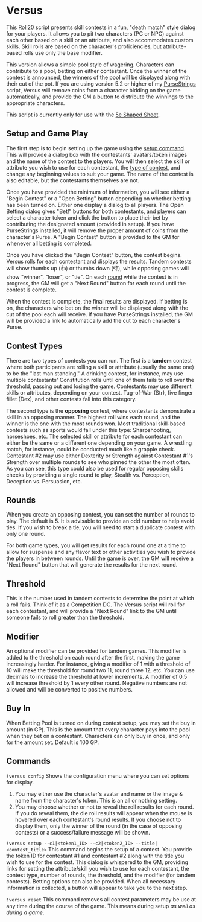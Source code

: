 # Versus
This [Roll20](http://roll20.net/) script presents skill contests in a fun, "death match" style dialog for your players. It allows you to pit two characters (PC or NPC) against each other based on a skill or an attribute, and also accommodates custom skills. Skill rolls are based on the character's proficiencies, but attribute-based rolls use only the base modifier.

This version allows a simple pool style of wagering. Characters can contribute to a pool, betting on either contestant. Once the winner of the contest is announced, the winners of the pool will be displayed along with their cut of the pot. If you are using version 5.2 or higher of my [PurseStrings](https://github.com/blawson69/PurseStrings) script, Versus will remove coins from a character bidding on the game automatically, and provide the GM a button to distribute the winnings to the appropriate characters.

This script is currently only for use with the [5e Shaped Sheet](http://github.com/mlenser/roll20-character-sheets/tree/master/5eShaped).

## Setup and Game Play
The first step is to begin setting up the game using the [setup command](#commands). This will provide a dialog box with the contestants' avatars/token images and the name of the contest to the players. You will then select the skill or attribute you wish to use for each contestant, the [type of contest](#contest-types), and change any beginning values to suit your game. The name of the contest is also editable, but the contestants themselves are not.

Once you have provided the minimum of information, you will see either a "Begin Contest" or a "Open Betting" button depending on whether betting has been turned on. Either one display a dialog to all players. The Open Betting dialog gives "Bet!" buttons for both contestants, and players can select a character token and click the button to place their bet by contributing the designated amount (provided in setup). If you have PurseStrings installed, it will remove the proper amount of coins from the character's Purse. A "Begin Contest" button is provided to the GM for whenever all betting is completed.

Once you have clicked the "Begin Contest" button, the contest begins. Versus rolls for each contestant and displays the results. Tandem contests will show thumbs up (👍) or thumbs down (👎), while opposing games will show "winner", "loser", or "tie". On each [round](#rounds) while the contest is in progress, the GM will get a "Next Round" button for each round until the contest is complete.

When the contest is complete, the final results are displayed. If betting is on, the characters who bet on the winner will be displayed along with the cut of the pool each will receive. If you have PurseStrings installed, the GM will be provided a link to automatically add the cut to each character's Purse.

## Contest Types
There are two types of contests you can run. The first is a **tandem** contest where both participants are rolling a skill or attribute (usually the same one) to be the "last man standing." A drinking contest, for instance, may use multiple contestants' Constitution rolls until one of them fails to roll over the threshold, passing out and losing the game. Contestants may use different skills or attributes, depending on your contest. Tug-of-War (Str), five finger fillet (Dex), and other contests fall into this category.

The second type is the **opposing** contest, where contestants demonstrate a skill in an opposing manner. The highest roll wins each round, and the winner is the one with the most rounds won. Most traditional skill-based contests such as sports would fall under this type: Sharpshooting, horseshoes, etc. The selected skill or attribute for each contestant can either be the same or a different one depending on your game. A wrestling match, for instance, could be conducted much like a grapple check. Contestant #2 may use either Dexterity or Strength against Contestant #1's Strength over multiple rounds to see who pinned the other the most often. As you can see, this type could also be used for regular opposing skills checks by providing a single round to play, Stealth vs. Perception, Deception vs. Persuasion, etc.

## Rounds
When you create an opposing contest, you can set the number of rounds to play. The default is 5. It is advisable to provide an odd number to help avoid ties. If you wish to break a tie, you will need to start a duplicate contest with only one round.

For both game types, you will get results for each round one at a time to allow for suspense and any flavor text or other activities you wish to provide the players in between rounds. Until the game is over, the GM will receive a "Next Round" button that will generate the results for the next round.

## Threshold
This is the number used in tandem contests to determine the point at which a roll fails. Think of it as a Competition DC. The Versus script will roll for each contestant, and will provide a "Next Round" link to the GM until someone fails to roll greater than the threshold.

## Modifier
An optional modifier can be provided for tandem games. This modifier is added to the threshold on each round after the first, making the game increasingly harder. For instance, giving a modifier of 1 with a threshold of 10 will make the threshold for round two 11, round three 12, etc. You can use decimals to increase the threshold at lower increments. A modifier of 0.5 will increase threshold by 1 every other round. Negative numbers are not allowed and will be converted to positive numbers.

## Buy In
When Betting Pool is turned on during contest setup, you may set the buy in amount (in GP). This is the amount that every character pays into the pool when they bet on a contestant. Characters can only buy in once, and only for the amount set. Default is 100 GP.

## Commands
`!versus config`
Shows the configuration menu where you can set options for display.
1. You may either use the character's avatar and name or the image & name from the character's token. This is an all or nothing setting.
2. You may choose whether or not to reveal the roll results for each round. If you do reveal them, the die roll results will appear when the mouse is hovered over each contestant's round results. If you choose not to display them, only the winner of the round (in the case of opposing contests) or a success/failure message will be shown.

`!versus setup --c1|<token1_ID> --c2|<token2_ID> --title|<contest_title>`
This command begins the setup of a contest. You provide the token ID for contestant #1 and contestant #2 along with the title you wish to use for the contest. This dialog is whispered to the GM, providing links for setting the attribute/skill you wish to use for each contestant, the contest type, number of rounds, the threshold, and the modifier (for tandem contests). Betting options can also be provided. When all necessary information is collected, a button will appear to take you to the next step.

`!versus reset`
This command removes all contest parameters may be use at any time during the course of the game. This means during setup *as well as during a game*.
